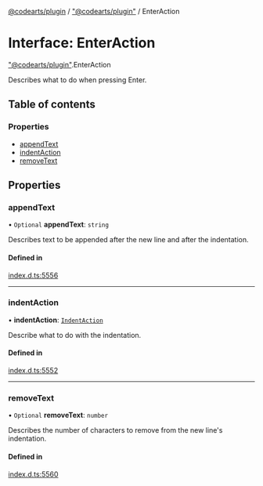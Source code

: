 [@codearts/plugin](../README.md) / ["@codearts/plugin"](../modules/_codearts_plugin_.md) / EnterAction

# Interface: EnterAction

["@codearts/plugin"](../modules/_codearts_plugin_.md).EnterAction

Describes what to do when pressing Enter.

## Table of contents

### Properties

- [appendText](codearts_plugin_.EnterAction.md#appendtext)
- [indentAction](codearts_plugin_.EnterAction.md#indentaction)
- [removeText](codearts_plugin_.EnterAction.md#removetext)

## Properties

### appendText

• `Optional` **appendText**: `string`

Describes text to be appended after the new line and after the indentation.

#### Defined in

[index.d.ts:5556](https://github.com/xyz-fish/cloudide-plugin-api/blob/9927cd6/index.d.ts#L5556)

___

### indentAction

• **indentAction**: [`IndentAction`](../enums/codearts_plugin_.IndentAction.md)

Describe what to do with the indentation.

#### Defined in

[index.d.ts:5552](https://github.com/xyz-fish/cloudide-plugin-api/blob/9927cd6/index.d.ts#L5552)

___

### removeText

• `Optional` **removeText**: `number`

Describes the number of characters to remove from the new line's indentation.

#### Defined in

[index.d.ts:5560](https://github.com/xyz-fish/cloudide-plugin-api/blob/9927cd6/index.d.ts#L5560)
